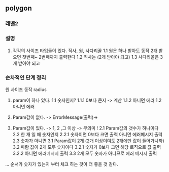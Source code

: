 ## polygon
### 레벨2

### 설명
1. 각각의 사이즈 타입들이 있다. 직사, 원, 사다리꼴
1.1 원은 하나 받아도 동작 2개 받으면 첫번째~ 2번째까지 출력한다 
1.2 직사는 (2개 받아야 되고) 
1.3 사다리꼴은 3개 받아야 되고

### 순차적인 단계 정리
원 사이즈 동작 radius

1. param이 하나 있다. 
1.1 숫자인지?
1.1.1 0보다 큰지 -> 계산
1.1.2 아니면 에러 
1.2 아니면 에러 

1. Param값이 없다.  -> ErrorMessage(출력)->
2. Param값이 있다.  -> 1, 2 ,그 이상 -> 무의미 ! 
2.1 Param값의 갯수가 하나이다 
2.2 한 개 일 때 숫자인지 
2.2.1 숫자이면 0보다 크면 출력 아니면 에러메시지 출력
2.3 숫자가 아니면 
3.1 Param값이 2개 (2개 이상이여도 2개에만 값이 들어가니까)
3.2 파람 값이 2개 모두 숫자이다 
3.2.1 숫자가 0보다 크면 해당 로직으로 값 출력 
3.2.2 아니면 에러메시지 출력 
3.3 2개 모두 숫자가 아니므로 에러 메시지 출력 

... 순서가 숫자가 있는지 부터 체크 하는 것이 더 좋을 것 같다. 

